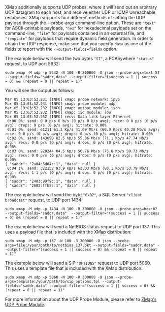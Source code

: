 XMap additionally supports UDP probes, where it will send out an arbitrary UDP datagram to each host, and receive either UDP or ICMP Unreachable responses. XMap supports four different methods of setting the UDP payload through the --probe-args command-line option. These are `"text"` for ASCII-printable payloads, `"hex"` for hexadecimal payloads set on the command-line, `"file"` for payloads contained in an external file, and `"template"` for payloads that require dynamic field generation. In order to obtain the UDP response, make sure that you specify `data` as one of the fields to report with the `--output-fields=fields` option.

The example below will send the two bytes `"ST"`, a PCAnywhere `"status"` request, to UDP port 5632:

```shell
sudo xmap -M udp -p 5632 -N 100 -R 300000 -O json --probe-args=text:ST --output-fields="saddr,data" --output-filter="(success = 1 || success = 0) && (repeat = 0 || repeat = 1)"
```
You will see the output as follows:
```shell
Mar 05 13:03:52.231 [INFO] xmap: probe network: ipv6
Mar 05 13:03:52.231 [INFO] xmap: probe module: udp
Mar 05 13:03:52.232 [INFO] xmap: output module: json
Mar 05 13:03:52.232 [INFO] xmap: iid module: low
Mar 05 13:03:52.252 [INFO] recv: Data link layer Ethernet
 0:00 0%; send: 0 0 p/s 0 b/s (0 p/s 0 b/s avg); recv: 0 0 p/s (0 p/s avg); drops: 0 p/s (0 p/s avg); hitrate: 0.00%
 0:01 0%; send: 61211 61.2 Kp/s 41.09 Mb/s (60.0 Kp/s 40.28 Mb/s avg); recv: 0 0 p/s (0 p/s avg); drops: 0 p/s (0 p/s avg); hitrate: 0.00%
 0:02 0%; send: 143690 82.5 Kp/s 55.36 Mb/s (71.1 Kp/s 47.74 Mb/s avg); recv: 0 0 p/s (0 p/s avg); drops: 0 p/s (0 p/s avg); hitrate: 0.00%
 0:03 0%; send: 228244 84.5 Kp/s 56.76 Mb/s (75.6 Kp/s 50.73 Mb/s avg); recv: 0 0 p/s (0 p/s avg); drops: 0 p/s (0 p/s avg); hitrate: 0.00%
{ "saddr": "2a04:6d04::1", "data": null }
 0:04 1%; send: 322152 93.9 Kp/s 63.03 Mb/s (80.1 Kp/s 53.79 Mb/s avg); recv: 1 1 p/s (0 p/s avg); drops: 0 p/s (0 p/s avg); hitrate: 0.00%
{ "saddr": "2403:99f9::1", "data": null }
{ "saddr": "2602:ffb5::1", "data": null }

```

The example below will send the byte `"0x02"`, a SQL Server `"client broadcast"` request, to UDP port 1434:

```shell
sudo xmap -M udp -p 1434 -N 100 -R 300000 -O json --probe-args=hex:02 --output-fields="saddr,data"  --output-filter="(success = 1 || success = 0) && (repeat = 0 || repeat = 1)"
```

The example below will send a NetBIOS status request to UDP port 137. This uses a payload file that is included with the XMap distribution:

```shell
sudo xmap -M udp -p 137 -N 100 -R 300000 -O json --probe-args=file:/your/path/to/netbios_137.pkt --output-fields="saddr,data" --output-filter="(success = 1 || success = 0) && (repeat = 0 || repeat = 1)"
```

The example below will send a SIP `"OPTIONS"` request to UDP port 5060. This uses a template file that is included with the XMap distribution:

```shell
sudo xmap -M udp -p 5060 -N 100 -R 300000 -O json --probe-args=template:/your/path/to/sip_options.tpl --output-fields="saddr,data" --output-filter="(success = 1 || success = 0) && (repeat = 0 || repeat = 1)"
```

For more information about the UDP Probe Module, please refer to [ZMap's UDP Probe Module](https://github.com/zmap/zmap/wiki/UDP-Probe-Module).
